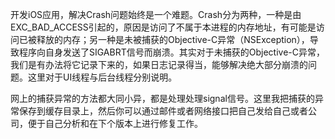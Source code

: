 开发iOS应用，解决Crash问题始终是一个难题。Crash分为两种，一种是由EXC_BAD_ACCESS引起的，原因是访问了不属于本进程的内存地址，有可能是访问已被释放的内存；另一种是未被捕获的Objective-C异常（NSException），导致程序向自身发送了SIGABRT信号而崩溃。其实对于未捕获的Objective-C异常，我们是有办法将它记录下来的，如果日志记录得当，能够解决绝大部分崩溃的问题。这里对于UI线程与后台线程分别说明。

网上的捕获异常的方法都大同小异，都是处理处理signal信号。这里我把捕获的异常保存到缓存目录上，然后你可以通过邮件或者网络接口把自己发给自己或者公司，便于自己分析和在下个版本上进行修复工作。

